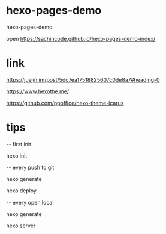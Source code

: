 # hexo-pages-demo
hexo-pages-demo

open  https://sachincode.github.io/hexo-pages-demo-index/

# link
https://juejin.im/post/5dc7ea17518825607c0de8a7#heading-0

https://www.hexothe.me/

https://github.com/ppoffice/hexo-theme-icarus

# tips
-- first init

hexo init <folder>

-- every push to git

hexo generate

hexo deploy

-- every open local

hexo generate

hexo server
